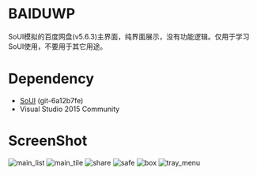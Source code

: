 # BAIDUWP
SoUI模拟的百度网盘(v5.6.3)主界面，纯界面展示，没有功能逻辑。仅用于学习SoUI使用，不要用于其它用途。

# Dependency
- [SoUI](https://github.com/SOUI2/soui.git) (git-6a12b7fe)
- Visual Studio 2015 Community

# ScreenShot
![main_list](https://raw.githubusercontent.com/slandx/baiduwp-soui/master/screenshot/main_list.png)
![main_tile](https://raw.githubusercontent.com/slandx/baiduwp-soui/master/screenshot/main_tile.png)
![share](https://raw.githubusercontent.com/slandx/baiduwp-soui/master/screenshot/share.png)
![safe](https://raw.githubusercontent.com/slandx/baiduwp-soui/master/screenshot/safe.png)
![box](https://raw.githubusercontent.com/slandx/baiduwp-soui/master/screenshot/box.png)
![tray_menu](https://raw.githubusercontent.com/slandx/baiduwp-soui/master/screenshot/tray_menu.png)
